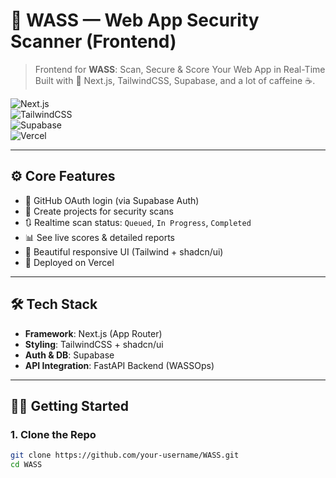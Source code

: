 # 🧪 WASS — Web App Security Scanner (Frontend)

> Frontend for **WASS**: Scan, Secure & Score Your Web App in Real-Time  
> Built with 💚 Next.js, TailwindCSS, Supabase, and a lot of caffeine ☕.

![Next.js](https://img.shields.io/badge/Next.js-Frontend-black?style=for-the-badge&logo=next.js)  
![TailwindCSS](https://img.shields.io/badge/Styled%20With-TailwindCSS-06b6d4?style=for-the-badge&logo=tailwind-css)  
![Supabase](https://img.shields.io/badge/Auth%20%26%20DB-Supabase-3ecf8e?style=for-the-badge&logo=supabase)  
![Vercel](https://img.shields.io/badge/Deployed%20on-Vercel-black?style=for-the-badge&logo=vercel)

---

## ⚙️ Core Features

- 🔐 GitHub OAuth login (via Supabase Auth)
- 🧩 Create projects for security scans
- 🔃 Realtime scan status: `Queued`, `In Progress`, `Completed`
- 📊 See live scores & detailed reports
- 💅 Beautiful responsive UI (Tailwind + shadcn/ui)
- 🚀 Deployed on Vercel

---

## 🛠 Tech Stack

- **Framework**: Next.js (App Router)
- **Styling**: TailwindCSS + shadcn/ui
- **Auth & DB**: Supabase
- **API Integration**: FastAPI Backend (WASSOps)

---

## 🧑‍💻 Getting Started

### 1. Clone the Repo
```bash
git clone https://github.com/your-username/WASS.git
cd WASS
